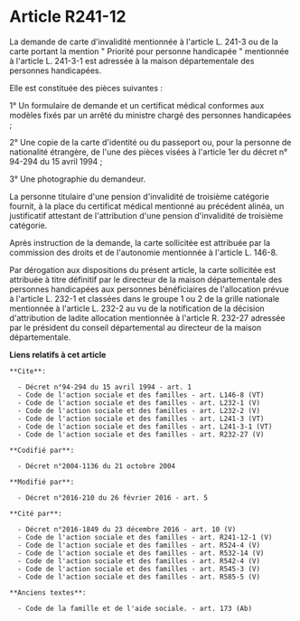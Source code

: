 # Article R241-12

La demande de carte d'invalidité mentionnée à l'article L. 241-3 ou de la carte portant la mention " Priorité pour personne
handicapée " mentionnée à l'article L. 241-3-1 est adressée à la maison départementale des personnes handicapées. 

Elle est constituée des pièces suivantes : 

1° Un formulaire de demande et un certificat médical conformes aux modèles fixés par un arrêté du ministre chargé des
personnes handicapées ; 

2° Une copie de la carte d'identité ou du passeport ou, pour la personne de nationalité étrangère, de l'une des pièces visées
à l'article 1er du décret n° 94-294 du 15 avril 1994 ; 

3° Une photographie du demandeur. 

La personne titulaire d'une pension d'invalidité de troisième catégorie fournit, à la place du certificat médical mentionné
au précédent alinéa, un justificatif attestant de l'attribution d'une pension d'invalidité de troisième catégorie. 

Après instruction de la demande, la carte sollicitée est attribuée par la commission des droits et de l'autonomie mentionnée
à l'article L. 146-8. 

Par dérogation aux dispositions du présent article, la carte sollicitée est attribuée à titre définitif par le directeur de
la maison départementale des personnes handicapées aux personnes bénéficiaires de l'allocation prévue à l'article L. 232-1 et
classées dans le groupe 1 ou 2 de la grille nationale mentionnée à l'article L. 232-2 au vu de la notification de la décision
d'attribution de ladite allocation mentionnée à l'article R. 232-27 adressée par le président du conseil départemental au
directeur de la maison départementale.

**Liens relatifs à cet article**

	**Cite**:

	  - Décret n°94-294 du 15 avril 1994 - art. 1
	  - Code de l'action sociale et des familles - art. L146-8 (VT)
	  - Code de l'action sociale et des familles - art. L232-1 (V)
	  - Code de l'action sociale et des familles - art. L232-2 (V)
	  - Code de l'action sociale et des familles - art. L241-3 (VT)
	  - Code de l'action sociale et des familles - art. L241-3-1 (VT)
	  - Code de l'action sociale et des familles - art. R232-27 (V)

	**Codifié par**:

	  - Décret n°2004-1136 du 21 octobre 2004

	**Modifié par**:

	  - Décret n°2016-210 du 26 février 2016 - art. 5

	**Cité par**:

	  - Décret n°2016-1849 du 23 décembre 2016 - art. 10 (V)
	  - Code de l'action sociale et des familles - art. R241-12-1 (V)
	  - Code de l'action sociale et des familles - art. R524-4 (V)
	  - Code de l'action sociale et des familles - art. R532-14 (V)
	  - Code de l'action sociale et des familles - art. R542-4 (V)
	  - Code de l'action sociale et des familles - art. R545-3 (V)
	  - Code de l'action sociale et des familles - art. R585-5 (V)

	**Anciens textes**:

	  - Code de la famille et de l'aide sociale. - art. 173 (Ab)
